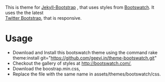 
This is theme for [Jekyll-Bootstrap](http://jekyllbootstrap.com) , that uses
styles from [Bootswatch](http://bootswatch.com/). It uses the the latest  
[Twitter Bootstrap](http://twitter.github.com/bootstrap/), that is responsive.

Usage
=====
- Download and Install this bootswatch theme using the command
    rake theme:install git="https://github.com/geevi.in/theme-bootswatch.git"
- Checkout the gallery of styles at <http://bootswatch.com/>, 
- Download the boostrap.min.css,
- Replace the file with the same name in assets/themes/bootswatch/css.




